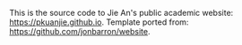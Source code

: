 This is the source code to Jie An's public academic website: https://pkuanjie.github.io. Template ported from: https://github.com/jonbarron/website.

